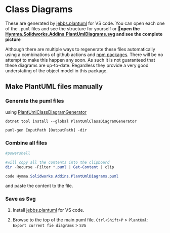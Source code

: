 # Class Diagrams
These are generated by [jebbs.plantuml](https://marketplace.visualstudio.com/items?itemName=jebbs.plantuml) for VS code. You can open each one of the `.puml` files and see the structure for yourself or __:open_file_folder:open the [Hymma.Solidworks.Addins.PlantUmlDiagrams.svg](./Hymma.Solidworks.Addins.PlantUMLDiagrams.svg) and see the complete picture__

Although there are multiple ways to regenerate these files automatically using a combinations of github actions and [npm packages](https://github.com/danielyaa5/puml-for-markdown). There will be no attempt to make this happen any soon. As such it is not guaranteed that these diagrams are up-to-date. Regardless they provide a very good understating of the object model in this package.
## Make PlantUML files manually

### Generate the puml files
using [PlantUmlClassDiagramGenerator](https://github.com/pierre3/PlantUmlClassDiagramGenerator#plantumlclassdiagramgenerator)
```
dotnet tool install --global PlantUmlClassDiagramGenerator
```
```
puml-gen InputPath [OutputPath] -dir
```

### Combine all files

```Powershell
#powershell

#will copy all the contents into the clipboard
dir -Recurse -Filter *.puml | Get-Content | clip

code Hymma.Solidworks.Addins.PlantUmlDiagrams.puml

```
and paste the content to the file.

### Save as Svg

1. Install [jebbs.plantuml](https://marketplace.visualstudio.com/items?itemName=jebbs.plantuml) for VS code. 

2. Browse to the top of the main puml file. `Ctrl+Shift+P` > `PlantUml: Export current fie diagrams` > `SVG`